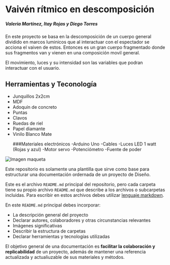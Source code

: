 # Vaivén rítmico en descomposición
##### Valeria Martinez, Itay Rojas y Diego Torres

En este proyecto se basa en la descomposición de un cuerpo general dividido en marcos luminicos que al interactuar con el espectador se acciona el vaiven de estos. Entonces es un gran cuerpo fragmentado donde sus fragmentos van y vienen en una composición movil general.

El movimiento, luces y su intensidad son las variables que podran interactuar con el usuario.

## Herramientas y Teconología
<ul>
<li>Junquillos 2x2cm </li>
<li>MDF</li>
<li>Adoquín de concreto</li>
<li>Puntas </li>
<li>Clavos</li>
<li>Ruedas de riel</li>
<li>Papel diamante</li>
<li>Vinilo Blanco Mate</li>

###Materiales electrónicos
-Arduino Uno
-Cables
-Luces LED 1 watt (Rojas y azul)
-Motor servo 
-Potenciómetro
-Fuente de poder

 </ul>

![Imagen maqueta](https://wiki.ead.pucv.cl/images/9/9c/M3dixentrega3DiVaI_%283%29.jpeg)

Este repositorio es solamente una plantilla que sirve como base para estructurar una documentación ordernada de un proyecto de Diseño. 

Este es el archivo `README.md` principal del repositorio, pero cada carpeta tiene su propio archivo `README.md` que describe a los archivos o subcarpetas incluidas. Para escribir en estos archivos debes utilizar [lenguaje markdown](https://docs.github.com/es/get-started/writing-on-github/getting-started-with-writing-and-formatting-on-github/basic-writing-and-formatting-syntax).

En este `README.md` principal debes incorporar:
- La descripción general del proyecto
- Declarar autores, colaboradores y otras circunstancias relevantes
- Imágenes significativas
- Describir la estructura de carpetas
- Declarar herramientas y tecnologías utilizadas

El objetivo general de una documentación es **facilitar la colaboración y replicabilidad** de un proyecto, además de mantener una referencia actualizada y actualiuzable de sus materiales y métodos.
